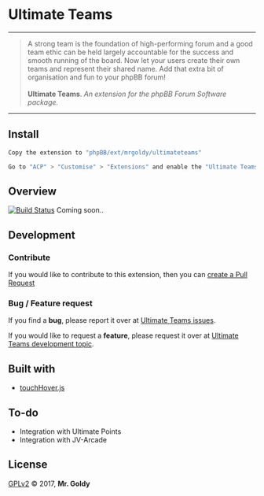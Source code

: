 
# Ultimate Teams
---
> A strong team is the foundation of high-performing forum and a good team ethic can be held largely accountable for the success and smooth running of the board. Now let your users create their own teams and represent their shared name. Add that extra bit of organisation and fun to your phpBB forum!<br><br>
> **Ultimate Teams**. *An extension for the phpBB Forum Software package.*
---


## Install
```javascript
Copy the extension to "phpBB/ext/mrgoldy/ultimateteams"

Go to "ACP" > "Customise" > "Extensions" and enable the "Ultimate Teams" extension.
```

## Overview
[![Build Status](https://travis-ci.org/mrgoldy/ultimateteams.svg?branch=master)](https://travis-ci.org/mrgoldy/ultimateteams)
Coming soon..

## Development

### Contribute
If you would like to contribute to this extension, then you can [create a Pull Request](https://github.com/mrgoldy/ultimateteams/pulls "Create a Pull Request for Mr. Goldy's Ultimate Teams")

### Bug / Feature request
If you find a **bug**, please report it over at [Ultimate Teams issues](https://github.com/mrgoldy/ultimateblog/issues "Ultimate Teams issues").

If you would like to request a **feature**, please request it over at [Ultimate Teams development topic](https://www.phpbb.com/community/viewtopic.php?f=456&t=2449321 "Ultimate Teams phpBB's development topic").

## Built with
* [touchHover.js](https://gist.github.com/csasbach/867744 "Create tooltips on mouseover or on click (for supporting touch interfaces).
by C. Scott Asbach")

## To-do
* Integration with Ultimate Points
* Integration with JV-Arcade

## License
[GPLv2](license.txt) &copy; 2017, **Mr. Goldy**

